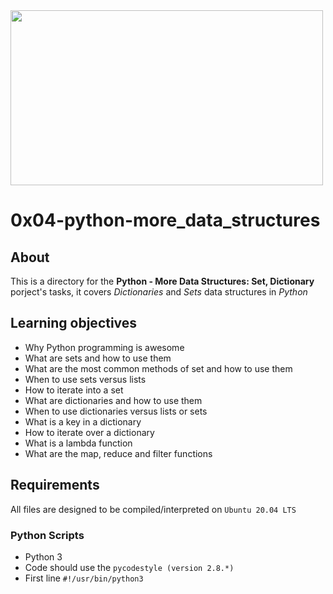 <img src="https://files.realpython.com/media/The-Python-defaultdict-Type_Watermarked.f6e14d903857.jpg" width=500 height=280>

# 0x04-python-more_data_structures
## About
This is a directory for the **Python - More Data Structures: Set, Dictionary** porject's tasks, it covers *Dictionaries* and *Sets* data structures in *Python*
## Learning objectives
- Why Python programming is awesome
- What are sets and how to use them
- What are the most common methods of set and how to use them
- When to use sets versus lists
- How to iterate into a set
- What are dictionaries and how to use them
- When to use dictionaries versus lists or sets
- What is a key in a dictionary
- How to iterate over a dictionary
- What is a lambda function
- What are the map, reduce and filter functions
## Requirements
All files are designed to be compiled/interpreted on `Ubuntu 20.04 LTS`
### Python Scripts
- Python 3
- Code should use the `pycodestyle (version 2.8.*)`
- First line `#!/usr/bin/python3`
